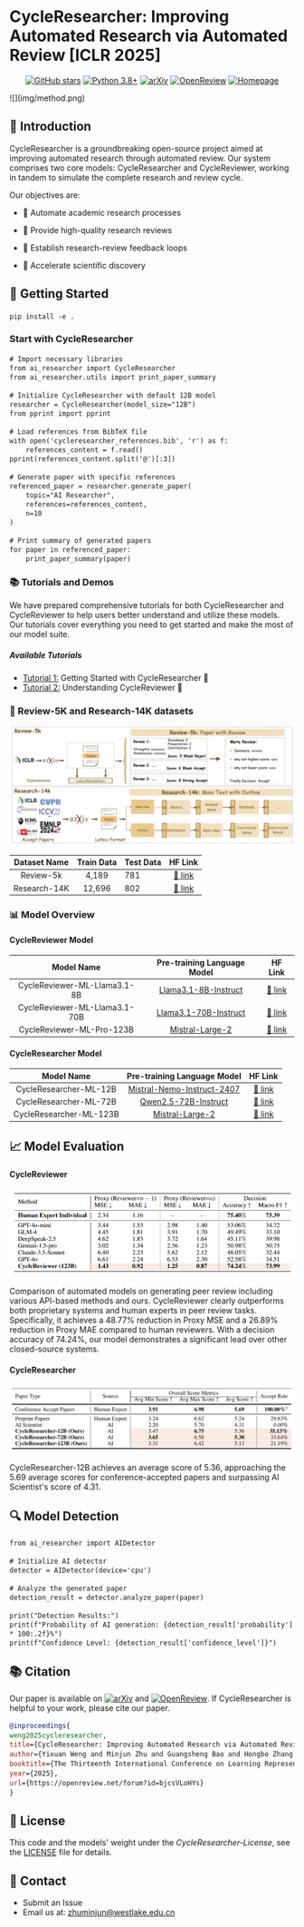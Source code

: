 # CycleResearcher: Improving Automated Research via Automated Review [ICLR 2025]


<div align="center">

[![GitHub stars](https://img.shields.io/github/stars/zhu-minjun/Researcher)](https://github.com/username/CycleResearcher/stargazers) 
[![Python 3.8+](https://img.shields.io/badge/python-3.8+-blue.svg)](https://www.python.org/downloads/release/python-380/) 
[![arXiv](https://img.shields.io/badge/arXiv-2411.00816-b31b1b.svg)](https://arxiv.org/abs/2411.00816)
[![OpenReview](https://img.shields.io/badge/OpenReview-ICLR2025-8b1a1a.svg)](https://openreview.net/forum?id=bjcsVLoHYs)
[![Homepage](https://img.shields.io/badge/Homepage-ai--researcher.cn-green.svg)](http://ai-researcher.cn)

</div>
  ![](img/method.png)

## 🎯 Introduction

CycleResearcher is a groundbreaking open-source project aimed at improving automated research through automated review. Our system comprises two core models: CycleResearcher and CycleReviewer, working in tandem to simulate the complete research and review cycle.

Our objectives are:
- 🤖 Automate academic research processes

- 📝 Provide high-quality research reviews

- 🔄 Establish research-review feedback loops

- 🚀 Accelerate scientific discovery

  


## 🚀 Getting Started


`pip install -e .`

### Start with CycleResearcher
```
# Import necessary libraries
from ai_researcher import CycleResearcher
from ai_researcher.utils import print_paper_summary

# Initialize CycleResearcher with default 12B model
researcher = CycleResearcher(model_size="12B")
from pprint import pprint

# Load references from BibTeX file
with open('cycleresearcher_references.bib', 'r') as f:
    references_content = f.read()
pprint(references_content.split('@')[:3])

# Generate paper with specific references
referenced_paper = researcher.generate_paper(
    topic="AI Researcher",
    references=references_content,
    n=10
)

# Print summary of generated papers
for paper in referenced_paper:
    print_paper_summary(paper)
```

### 📚 Tutorials and Demos

We have prepared comprehensive tutorials for both CycleResearcher and CycleReviewer to help users better understand and utilize these models. Our tutorials cover everything you need to get started and make the most of our model suite.

##### Available Tutorials
- [Tutorial 1:](https://github.com/zhu-minjun/Researcher/blob/main/Tutorial/tutorial_1.ipynb) Getting Started with CycleResearcher 🚀
- [Tutorial 2:](https://github.com/zhu-minjun/Researcher/blob/main/Tutorial/tutorial_2.ipynb) Understanding CycleReviewer 📝




### 🔄 Review-5K and Research-14K datasets

  ![](img/dataset.png)

| Dataset Name | Train Data | Test Data |                           HF Link                            |
| :----------: | :--------: | --------- | :----------------------------------------------------------: |
|  Review-5k   |   4,189    | 781       | [🤗 link](https://huggingface.co/WestlakeNLP/WhizReviewer-ML-Llama3.1-8B) |
| Research-14K |   12,696   | 802       | [🤗 link](https://huggingface.co/WestlakeNLP/WhizReviewer-ML-Llama3.1-70B) |



### 📊 Model Overview

#### CycleReviewer Model

|          Model Name           |                 Pre-training Language Model                  |                           HF Link                            |
| :---------------------------: | :----------------------------------------------------------: | :----------------------------------------------------------: |
| CycleReviewer-ML-Llama3.1-8B  | [Llama3.1-8B-Instruct](https://huggingface.co/meta-llama/Meta-Llama-3.1-8B-Instruct) | [🤗 link](https://huggingface.co/WestlakeNLP/WhizReviewer-ML-Llama3.1-8B) |
| CycleReviewer-ML-Llama3.1-70B | [Llama3.1-70B-Instruct](https://huggingface.co/meta-llama/Meta-Llama-3.1-70B-Instruct) | [🤗 link](https://huggingface.co/WestlakeNLP/WhizReviewer-ML-Llama3.1-70B) |
|   CycleReviewer-ML-Pro-123B   | [Mistral-Large-2](https://huggingface.co/mistralai/Mistral-Large-Instruct-2407) | [🤗 link](https://huggingface.co/WestlakeNLP/WhizReviewer-ML-Pro-123B) |

#### CycleResearcher Model

|       Model Name        |                 Pre-training Language Model                  |                           HF Link                            |
| :---------------------: | :----------------------------------------------------------: | :----------------------------------------------------------: |
| CycleResearcher-ML-12B  | [Mistral-Nemo-Instruct-2407](https://huggingface.co/mistralai/Mistral-Nemo-Instruct-2407) | [🤗 link](https://huggingface.co/WestlakeNLP/CycleResearcher-12B) |
| CycleResearcher-ML-72B  | [Qwen2.5-72B-Instruct](https://huggingface.co/Qwen/Qwen2.5-72B-Instruct) | [🤗 link](https://huggingface.co/WestlakeNLP/CycleResearcher-72B) |
| CycleResearcher-ML-123B | [Mistral-Large-2](https://huggingface.co/mistralai/Mistral-Large-Instruct-2407) | [🤗 link](https://huggingface.co/WestlakeNLP/CycleResearcher-123B) |



## 📈 Model Evaluation

#### CycleReviewer

  <img src="img/cyclereviewer.png"  />

Comparison of automated models on generating peer review including various API-based methods and ours. CycleReviewer clearly outperforms both proprietary systems and human experts in peer review tasks. Specifically, it achieves a 48.77\% reduction in Proxy MSE and a 26.89\% reduction in Proxy MAE compared to human reviewers. With a decision accuracy of 74.24\%, our model demonstrates a significant lead over other closed-source systems.

#### CycleResearcher

![.img/cycleresearcher.png](/img/cycleresearcher.png)

CycleResearcher-12B achieves an average score of 5.36, approaching the 5.69 average scores for conference-accepted papers and surpassing AI Scientist's score of 4.31.

## 🔍 Model Detection

```
from ai_researcher import AIDetector

# Initialize AI detector
detector = AIDetector(device='cpu')

# Analyze the generated paper
detection_result = detector.analyze_paper(paper)

print("Detection Results:")
print(f"Probability of AI generation: {detection_result['probability'] * 100:.2f}%")
print(f"Confidence Level: {detection_result['confidence_level']}")
```



## 📚 Citation

Our paper is available on [![arXiv](https://img.shields.io/badge/arXiv-2411.00816-b31b1b.svg)](https://arxiv.org/abs/2411.00816) and [![OpenReview](https://img.shields.io/badge/OpenReview-ICLR2025-8b1a1a.svg)](https://openreview.net/forum?id=bjcsVLoHYs). If CycleResearcher is helpful to your work, please cite our paper.
```bibtex
@inproceedings{
weng2025cycleresearcher,
title={CycleResearcher: Improving Automated Research via Automated Review},
author={Yixuan Weng and Minjun Zhu and Guangsheng Bao and Hongbo Zhang and Jindong Wang and Yue Zhang and Linyi Yang},
booktitle={The Thirteenth International Conference on Learning Representations},
year={2025},
url={https://openreview.net/forum?id=bjcsVLoHYs}
}
```

## 📄 License

This code and the models' weight under the *CycleResearcher-License*, see the [LICENSE](LICENSE.md) file for details.



## 📮 Contact

- Submit an Issue
- Email us at: zhuminjun@westlake.edu.cn
